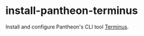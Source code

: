# install-pantheon-terminus

Install and configure Pantheon's CLI tool [Terminus](https://pantheon.io/docs/terminus).
